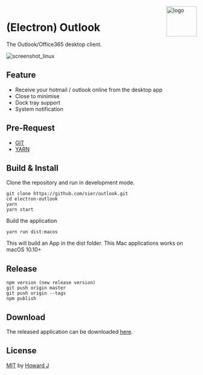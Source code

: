 <img src="build/icons/128x128.png" alt="logo" height="80" align="right" />

# (Electron) Outlook

The Outlook/Office365 desktop client.

![screenshot_linux](https://user-images.githubusercontent.com/13460738/35953459-a0875872-0ce9-11e8-9bca-880564b9beee.png)

## Feature
* Receive your hotmail / outlook online from the desktop app
* Close to minimise
* Dock tray support
* System notification

## Pre-Request
* [GIT](https://git-scm.com/)
* [YARN](https://yarnpkg.com/)

## Build & Install
Clone the repository and run in development mode.
```
git clone https://github.com/sier/outlook.git
cd electron-outlook
yarn
yarn start
```
Build the application 
```
yarn run dist:macos
```
This will build an App in the dist folder. This Mac applications works on macOS 10.10+

## Release
```
npm version (new release version)
git push origin master
git push origin --tags
npm publish
```

## Download
The released application can be downloaded [here](https://github.com/sier/outlook/releases).

## License
[MIT](https://github.com/eNkru/electron-xiami/blob/master/LICENSE) by [Howard J](https://enkru.github.io/)
